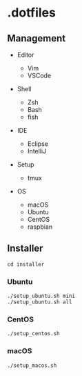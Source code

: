 # .dotfiles

## Management
- Editor
  - Vim
  - VSCode

- Shell
  - Zsh
  - Bash
  - fish

- IDE
  - Eclipse
  - IntelliJ

- Setup
  - tmux

- OS
  - macOS
  - Ubuntu
  - CentOS
  - raspbian

## Installer

```
cd installer
```

### Ubuntu

```
./setup_ubuntu.sh mini
./setup_ubuntu.sh all
```

### CentOS

```
./setup_centos.sh
```

### macOS

```
./setup_macos.sh
```
